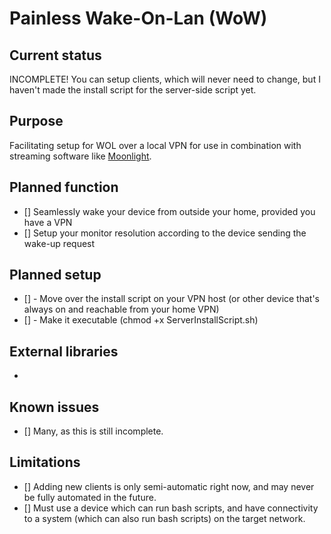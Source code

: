 Painless Wake-On-Lan (WoW)
==========================

## Current status
INCOMPLETE!
You can setup clients, which will never need to change, but I haven't made the install script for the server-side script yet.

## Purpose
Facilitating setup for WOL over a local VPN for use in combination with streaming software like [Moonlight](https://github.com/moonlight-stream).

## Planned function
* [] Seamlessly wake your device from outside your home, provided you have a VPN
* [] Setup your monitor resolution according to the device sending the wake-up request

## Planned setup
* [] - Move over the install script on your VPN host (or other device that's always on and reachable from your home VPN)
* [] - Make it executable (chmod +x ServerInstallScript.sh)

## External libraries
* 

## Known issues
* [] Many, as this is still incomplete. 

## Limitations
* [] Adding new clients is only semi-automatic right now, and may never be fully automated in the future.
* [] Must use a device which can run bash scripts, and have connectivity to a system (which can also run bash scripts) on the target network.